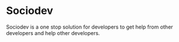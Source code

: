 # Sociodev
Sociodev is a one stop solution for developers to get help from other developers and help other developers.
